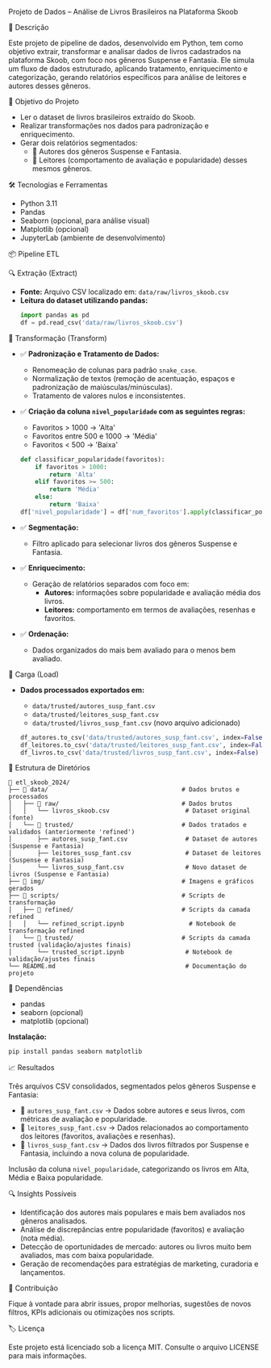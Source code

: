Projeto de Dados – Análise de Livros Brasileiros na Plataforma Skoob

🚀 Descrição

Este projeto de pipeline de dados, desenvolvido em Python, tem como objetivo extrair, transformar e analisar dados de livros cadastrados na plataforma Skoob, com foco nos gêneros Suspense e Fantasia. Ele simula um fluxo de dados estruturado, aplicando tratamento, enriquecimento e categorização, gerando relatórios específicos para análise de leitores e autores desses gêneros.

🎯 Objetivo do Projeto

  * Ler o dataset de livros brasileiros extraído do Skoob.
  * Realizar transformações nos dados para padronização e enriquecimento.
  * Gerar dois relatórios segmentados:
      * 📑 Autores dos gêneros Suspense e Fantasia.
      * 📑 Leitores (comportamento de avaliação e popularidade) desses mesmos gêneros.

🛠️ Tecnologias e Ferramentas

  * Python 3.11
  * Pandas
  * Seaborn (opcional, para análise visual)
  * Matplotlib (opcional)
  * JupyterLab (ambiente de desenvolvimento)

📦 Pipeline ETL

🔍 Extração (Extract)

  * **Fonte:** Arquivo CSV localizado em:
    `data/raw/livros_skoob.csv`
  * **Leitura do dataset utilizando pandas:**
    ```python
    import pandas as pd
    df = pd.read_csv('data/raw/livros_skoob.csv')
    ```

🔧 Transformação (Transform)

  * ✅ **Padronização e Tratamento de Dados:**

      * Renomeação de colunas para padrão `snake_case`.
      * Normalização de textos (remoção de acentuação, espaços e padronização de maiúsculas/minúsculas).
      * Tratamento de valores nulos e inconsistentes.

  * ✅ **Criação da coluna `nivel_popularidade` com as seguintes regras:**

      * Favoritos \> 1000 → 'Alta'
      * Favoritos entre 500 e 1000 → 'Média'
      * Favoritos \< 500 → 'Baixa'

    <!-- end list -->

    ```python
    def classificar_popularidade(favoritos):
        if favoritos > 1000:
            return 'Alta'
        elif favoritos >= 500:
            return 'Média'
        else:
            return 'Baixa'
    df['nivel_popularidade'] = df['num_favoritos'].apply(classificar_popularidade)
    ```

  * ✅ **Segmentação:**

      * Filtro aplicado para selecionar livros dos gêneros Suspense e Fantasia.

  * ✅ **Enriquecimento:**

      * Geração de relatórios separados com foco em:
          * **Autores:** informações sobre popularidade e avaliação média dos livros.
          * **Leitores:** comportamento em termos de avaliações, resenhas e favoritos.

  * ✅ **Ordenação:**

      * Dados organizados do mais bem avaliado para o menos bem avaliado.

💾 Carga (Load)

  * **Dados processados exportados em:**

      * `data/trusted/autores_susp_fant.csv`
      * `data/trusted/leitores_susp_fant.csv`
      * `data/trusted/livros_susp_fant.csv` (novo arquivo adicionado)

    <!-- end list -->

    ```python
    df_autores.to_csv('data/trusted/autores_susp_fant.csv', index=False)
    df_leitores.to_csv('data/trusted/leitores_susp_fant.csv', index=False)
    df_livros.to_csv('data/trusted/livros_susp_fant.csv', index=False) # Exemplo, se você gerou um df_livros
    ```

📑 Estrutura de Diretórios

```
📁 etl_skoob_2024/
├── 📁 data/                                     # Dados brutos e processados
│   ├── 📁 raw/                                  # Dados brutos
│   │   └── livros_skoob.csv                     # Dataset original (fonte)
│   └── 📁 trusted/                              # Dados tratados e validados (anteriormente 'refined')
│       ├── autores_susp_fant.csv                # Dataset de autores (Suspense e Fantasia)
│       ├── leitores_susp_fant.csv               # Dataset de leitores (Suspense e Fantasia)
│       └── livros_susp_fant.csv                 # Novo dataset de livros (Suspense e Fantasia)
├── 📁 img/                                      # Imagens e gráficos gerados
├── 📁 scripts/                                  # Scripts de transformação
│   ├── 📁 refined/                              # Scripts da camada refined
│   │   └── refined_script.ipynb                  # Notebook de transformação refined
│   └── 📁 trusted/                              # Scripts da camada trusted (validação/ajustes finais)
│       └── trusted_script.ipynb                 # Notebook de validação/ajustes finais
└── README.md                                    # Documentação do projeto
```

🔗 Dependências

  * pandas
  * seaborn (opcional)
  * matplotlib (opcional)

**Instalação:**

```bash
pip install pandas seaborn matplotlib
```

📈 Resultados

Três arquivos CSV consolidados, segmentados pelos gêneros Suspense e Fantasia:

  * 📑 `autores_susp_fant.csv` → Dados sobre autores e seus livros, com métricas de avaliação e popularidade.
  * 📑 `leitores_susp_fant.csv` → Dados relacionados ao comportamento dos leitores (favoritos, avaliações e resenhas).
  * 📑 `livros_susp_fant.csv` → Dados dos livros filtrados por Suspense e Fantasia, incluindo a nova coluna de popularidade.

Inclusão da coluna `nivel_popularidade`, categorizando os livros em Alta, Média e Baixa popularidade.

🔍 Insights Possíveis

  * Identificação dos autores mais populares e mais bem avaliados nos gêneros analisados.
  * Análise de discrepâncias entre popularidade (favoritos) e avaliação (nota média).
  * Detecção de oportunidades de mercado: autores ou livros muito bem avaliados, mas com baixa popularidade.
  * Geração de recomendações para estratégias de marketing, curadoria e lançamentos.

🤝 Contribuição

Fique à vontade para abrir issues, propor melhorias, sugestões de novos filtros, KPIs adicionais ou otimizações nos scripts.

🏷️ Licença

Este projeto está licenciado sob a licença MIT. Consulte o arquivo LICENSE para mais informações.